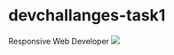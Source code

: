 # devchallanges-task1
Responsive Web Developer
<a href="https://akcaydogu.github.io/devchallanges-task1/">
  <img src="https://user-images.githubusercontent.com/83758258/143286819-be03bb18-9c79-49da-9e86-830c2b0bc1c9.png">
</a>
